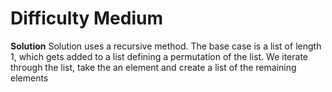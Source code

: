 # Difficulty Medium

**Solution**
Solution uses a recursive method. The base case is a list of length 1, which gets added to a list defining a permutation of the list. We iterate through the list, take the an element and create a list of the remaining elements